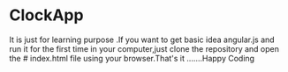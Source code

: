 # ClockApp
It is just for learning purpose .If you want to get basic idea angular.js and run it for the first time in your computer,just clone the repository and open the # index.html file using your browser.That's it .......Happy Coding 
